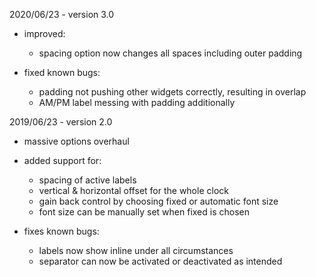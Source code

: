 2020/06/23 - version 3.0

* improved:
  - spacing option now changes all spaces including outer padding

* fixed known bugs:
  - padding not pushing other widgets correctly, resulting in overlap
  - AM/PM label messing with padding additionally


2019/06/23 - version 2.0

* massive options overhaul
* added support for:
  - spacing of active labels
  - vertical & horizontal offset for the whole clock
  - gain back control by choosing fixed or automatic font size
  - font size can be manually set when fixed is chosen  
  
* fixes known bugs:
  - labels now show inline under all circumstances
  - separator can now be activated or deactivated as intended
